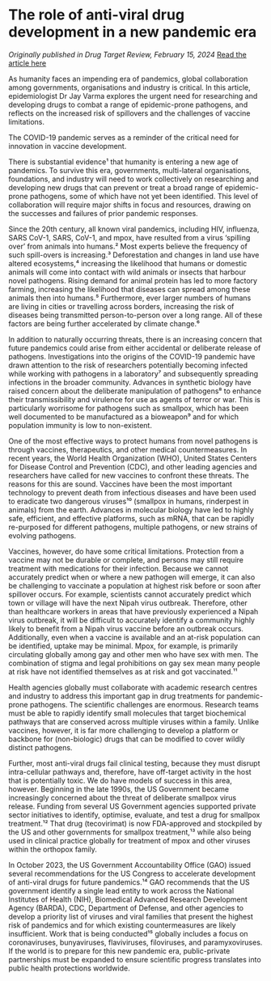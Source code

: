 # The role of anti-viral drug development in a new pandemic era

*Originally published in Drug Target Review, February 15, 2024*
[Read the article here](https://www.drugtargetreview.com/article/128158/the-role-of-anti-viral-drug-development-in-a-new-pandemic-era/)

As humanity faces an impending era of pandemics, global collaboration among governments, organisations and industry is critical. In this article, epidemiologist Dr Jay Varma explores the urgent need for researching and developing drugs to combat a range of epidemic-prone pathogens, and reflects on the increased risk of spillovers and the challenges of vaccine limitations.

The COVID-19 pandemic serves as a reminder of the critical need for innovation in vaccine development.

There is substantial evidence¹ that humanity is entering a new age of pandemics. To survive this era, governments, multi-lateral organisations, foundations, and industry will need to work collectively on researching and developing new drugs that can prevent or treat a broad range of epidemic-prone pathogens, some of which have not yet been identified. This level of collaboration will require major shifts in focus and resources, drawing on the successes and failures of prior pandemic responses.

Since the 20th century, all known viral pandemics, including HIV, influenza, SARS CoV-1, SARS, CoV-1, and mpox, have resulted from a virus ‘spilling over’ from animals into humans.² Most experts believe the frequency of such spill-overs is increasing.³ Deforestation and changes in land use have altered ecosystems,⁴ increasing the likelihood that humans or domestic animals will come into contact with wild animals or insects that harbour novel pathogens. Rising demand for animal protein has led to more factory farming, increasing the likelihood that diseases can spread among these animals then into humans.⁵ Furthermore, ever larger numbers of humans are living in cities or travelling across borders, increasing the risk of diseases being transmitted person-to-person over a long range. All of these factors are being further accelerated by climate change.⁶

In addition to naturally occurring threats, there is an increasing concern that future pandemics could arise from either accidental or deliberate release of pathogens. Investigations into the origins of the COVID-19 pandemic have drawn attention to the risk of researchers potentially becoming infected while working with pathogens in a laboratory⁷ and subsequently spreading infections in the broader community. Advances in synthetic biology have raised concern about the deliberate manipulation of pathogens⁸ to enhance their transmissibility and virulence for use as agents of terror or war. This is particularly worrisome for pathogens such as smallpox, which has been well documented to be manufactured as a bioweapon⁹ and for which population immunity is low to non-existent.

One of the most effective ways to protect humans from novel pathogens is through vaccines, therapeutics, and other medical countermeasures. In recent years, the World Health Organization (WHO), United States Centers for Disease Control and Prevention (CDC), and other leading agencies and researchers have called for new vaccines to confront these threats. The reasons for this are sound. Vaccines have been the most important technology to prevent death from infectious diseases and have been used to eradicate two dangerous viruses¹⁰ (smallpox in humans, rinderpest in animals) from the earth. Advances in molecular biology have led to highly safe, efficient, and effective platforms, such as mRNA, that can be rapidly re-purposed for different pathogens, multiple pathogens, or new strains of evolving pathogens.

Vaccines, however, do have some critical limitations. Protection from a vaccine may not be durable or complete, and persons may still require treatment with medications for their infection. Because we cannot accurately predict when or where a new pathogen will emerge, it can also be challenging to vaccinate a population at highest risk before or soon after spillover occurs. For example, scientists cannot accurately predict which town or village will have the next Nipah virus outbreak. Therefore, other than healthcare workers in areas that have previously experienced a Nipah virus outbreak, it will be difficult to accurately identify a community highly likely to benefit from a Nipah virus vaccine before an outbreak occurs. Additionally, even when a vaccine is available and an at-risk population can be identified, uptake may be minimal. Mpox, for example, is primarily circulating globally among gay and other men who have sex with men. The combination of stigma and legal prohibitions on gay sex mean many people at risk have not identified themselves as at risk and got vaccinated.¹¹

Health agencies globally must collaborate with academic research centres and industry to address this important gap in drug treatments for pandemic-prone pathogens. The scientific challenges are enormous. Research teams must be able to rapidly identify small molecules that target biochemical pathways that are conserved across multiple viruses within a family. Unlike vaccines, however, it is far more challenging to develop a platform or backbone for (non-biologic) drugs that can be modified to cover wildly distinct pathogens.

Further, most anti-viral drugs fail clinical testing, because they must disrupt intra-cellular pathways and, therefore, have off-target activity in the host that is potentially toxic. We do have models of success in this area, however. Beginning in the late 1990s, the US Government became increasingly concerned about the threat of deliberate smallpox virus release. Funding from several US Government agencies supported private sector initiatives to identify, optimise, evaluate, and test a drug for smallpox treatment.¹² That drug (tecovirimat) is now FDA-approved and stockpiled by the US and other governments for smallpox treatment,¹³ while also being used in clinical practice globally for treatment of mpox and other viruses within the orthopox family.

In October 2023, the US Government Accountability Office (GAO) issued several recommendations for the US Congress to accelerate development of anti-viral drugs for future pandemics.¹⁴ GAO recommends that the US government identify a single lead entity to work across the National Institutes of Health (NIH), Biomedical Advanced Research Development Agency (BARDA), CDC, Department of Defense, and other agencies to develop a priority list of viruses and viral families that present the highest risk of pandemics and for which existing countermeasures are likely insufficient. Work that is being conducted¹⁵ globally includes a focus on coronaviruses, bunyaviruses, flaviviruses, filoviruses, and paramyxoviruses. If the world is to prepare for this new pandemic era, public-private partnerships must be expanded to ensure scientific progress translates into public health protections worldwide.
